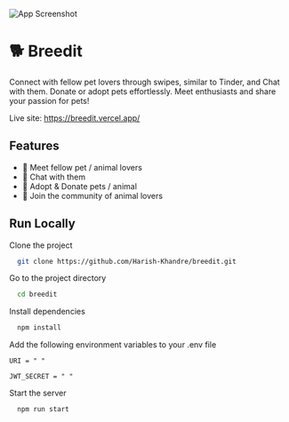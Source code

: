  ![App Screenshot](https://imgur.com/yPgUFfz.png)

# 🐕 Breedit

 Connect with fellow pet lovers through swipes, similar to Tinder, and Chat with them. Donate or adopt pets effortlessly. Meet enthusiasts and share your passion for pets!
 
Live site: https://breedit.vercel.app/

## Features

- 🐶 Meet fellow pet / animal lovers
- 🐶 Chat with them
- 🐶 Adopt & Donate pets / animal
- 🐶 Join the community of animal lovers

## Run Locally

Clone the project

```bash
  git clone https://github.com/Harish-Khandre/breedit.git
```

Go to the project directory

```bash
  cd breedit
```

Install dependencies

```bash
  npm install
```

Add the following environment variables to your .env file
```
URI = " "

JWT_SECRET = " "
```
Start the server

```bash
  npm run start
```

